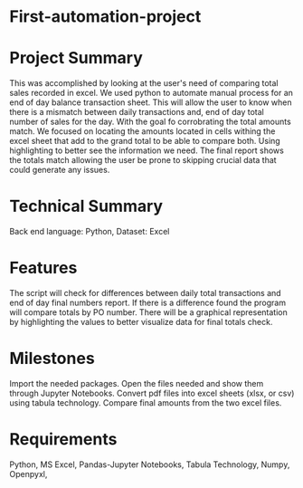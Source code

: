 # First-automation-project

# Project Summary
This was accomplished by looking at the user's need of comparing total sales recorded in
excel. We used python to automate manual process for an end of day balance transaction sheet.
This will allow the user to know when there is a mismatch between daily transactions and,
end of day total number of sales for the day. With the goal fo corrobrating the total amounts match.
We focused on locating the amounts located in cells withing the excel sheet that add to the
grand total to be able to compare both. Using highlighting to better see the information we need.
The final report shows the totals match allowing the user be prone to skipping crucial data that 
could generate any issues.


# Technical Summary
Back end language: Python, 
Dataset:  Excel

# Features
The script will check for differences between daily total transactions and end of day final numbers report. 
If there is a difference found the program will compare totals by PO number. 
There will be a graphical representation by highlighting the values to better visualize data 
for final totals check.

# Milestones
Import the needed packages.
Open the files needed and show them through Jupyter Notebooks.
Convert pdf files into excel sheets (xlsx, or csv) using tabula technology.
Compare final amounts from the two excel files.

# Requirements
Python, 
MS Excel, 
Pandas-Jupyter Notebooks, 
Tabula Technology, 
Numpy, 
Openpyxl, 